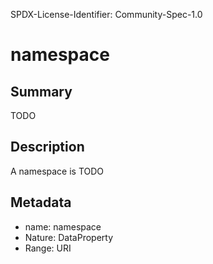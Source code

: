 SPDX-License-Identifier: Community-Spec-1.0

# namespace

## Summary

TODO

## Description

A namespace is TODO

## Metadata

- name: namespace
- Nature: DataProperty
- Range: URI

